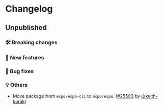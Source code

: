 # Changelog

## Unpublished

### 🛠 Breaking changes

### 🎉 New features

### 🐛 Bug fixes

### 💡 Others

- Move package from `expo/expo-cli` to `expo/expo`. ([#25503](https://github.com/expo/expo/pull/25503) by [@keith-kurak](https://github.com/keith-kurak))